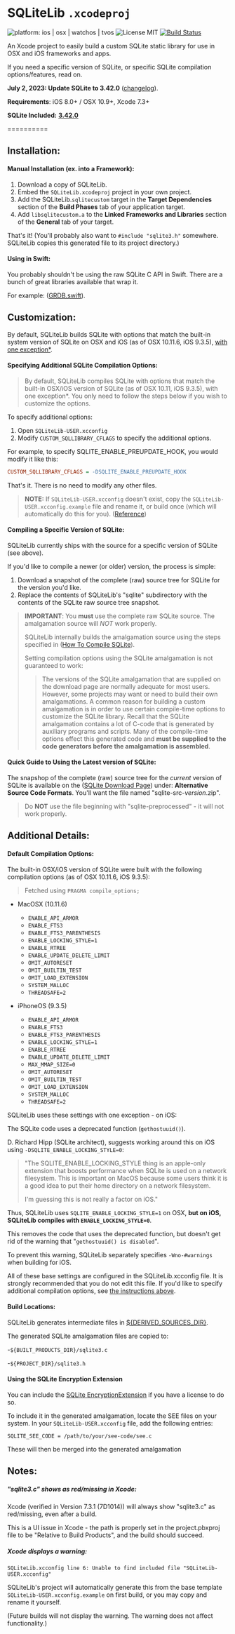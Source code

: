SQLiteLib `.xcodeproj`
==========
![platform: ios | osx | watchos | tvos](https://img.shields.io/badge/platform-ios%20%7C%20osx%20%7C%20watchos%20%7C%20tvos-blue.svg) ![License MIT](https://img.shields.io/badge/license-MIT-lightgrey.svg) [![Build Status](https://travis-ci.org/swiftlyfalling/SQLiteLib.svg?branch=master)](https://travis-ci.org/swiftlyfalling/SQLiteLib)

An Xcode project to easily build a custom SQLite static library for use in OSX and iOS frameworks and apps.

If you need a specific version of SQLite, or specific SQLite compilation options/features, read on.



**July 2, 2023: Update SQLite to 3.42.0** ([changelog](https://github.com/swiftlyfalling/SQLiteLib/commits/master)).

**Requirements**: iOS 8.0+ / OSX 10.9+, Xcode 7.3+

**SQLite Included:** **[3.42.0](https://www.sqlite.org/releaselog/3_42_0.html)**



==========

## Installation:

#### Manual Installation (ex. into a Framework):

1. Download a copy of SQLiteLib.
2. Embed the `SQLiteLib.xcodeproj` project in your own project.
3. Add the SQLiteLib.`sqlitecustom` target in the **Target Dependencies** section of the **Build Phases** tab of your application target.
4. Add `libsqlitecustom.a` to the **Linked Frameworks and Libraries** section of the **General** tab of your target.

That's it! (You'll probably also want to `#include "sqlite3.h"` somewhere. SQLiteLib copies this generated file to its project directory.)


#### Using in Swift:

You probably shouldn't be using the raw SQLite C API in Swift. There are a bunch of great libraries available that wrap it.

For example: ([GRDB.swift](https://github.com/groue/GRDB.swift)).


## Customization:

By default, SQLiteLib builds SQLite with options that match the built-in system version of SQLite on OSX and iOS (as of OSX 10.11.6, iOS 9.3.5), [with one exception*](#additional-details).


#### Specifying Additional SQLite Compilation Options:

> By default, SQLiteLib compiles SQLite with options that match the built-in OSX/iOS version of SQLite (as of OSX 10.11, iOS 9.3.5), with one exception*.
> You only need to follow the steps below if you wish to customize the options.

To specify additional options:

1. Open `SQLiteLib-USER.xcconfig`
2. Modify `CUSTOM_SQLLIBRARY_CFLAGS` to specify the additional options.

For example, to specify SQLITE\_ENABLE\_PREUPDATE\_HOOK, you would modify it like this:
```ini
CUSTOM_SQLLIBRARY_CFLAGS = -DSQLITE_ENABLE_PREUPDATE_HOOK
```

That's it.
There is no need to modify any other files.

> **NOTE:** If `SQLiteLib-USER.xcconfig` doesn't exist, copy the `SQLiteLib-USER.xcconfig.example` file and rename it, or build once (which will automatically do this for you). ([Reference](#notes))


#### Compiling a Specific Version of SQLite:

SQLiteLib currently ships with the source for a specific version of SQLite (see above).

If you'd like to compile a newer (or older) version, the process is simple:

1. Download a snapshot of the complete (raw) source tree for SQLite for the version you'd like.
2. Replace the contents of SQLiteLib's "sqlite" subdirectory with the contents of the SQLite raw source tree snapshot.

> **IMPORTANT**:
> You **must** use the complete raw SQLite source. The amalgamation source will *NOT* work properly.
>
> SQLiteLib internally builds the amalgamation source using the steps specified in ([How To Compile SQLite](https://www.sqlite.org/howtocompile.html#amal)).
>
> Setting compilation options using the SQLite amalgamation is not guaranteed to work:
> > The versions of the SQLite amalgamation that are supplied on the download page are normally adequate for most users. However, some projects may want or need to build their own amalgamations. A common reason for building a custom amalgamation is in order to use certain compile-time options to customize the SQLite library. Recall that the SQLite amalgamation contains a lot of C-code that is generated by auxiliary programs and scripts. Many of the compile-time options effect this generated code and **must be supplied to the code generators before the amalgamation is assembled**.


#### **Quick Guide to Using the Latest version of SQLite**:

The snapshop of the complete (raw) source tree for the *current* version of SQLite is available on the ([SQLite Download Page](https://www.sqlite.org/download.html#old)) under: **Alternative Source Code Formats**. 
You'll want the file named "sqlite-src-*version*.zip".
> Do **NOT** use the file beginning with "sqlite-preprocessed" - it will not work properly.



## Additional Details:


#### Default Compilation Options:

The built-in OSX/iOS version of SQLite were built with the following compilation options (as of OSX 10.11.6, iOS 9.3.5):

> Fetched using `PRAGMA compile_options;`

- MacOSX (10.11.6)
    - `ENABLE_API_ARMOR`
    - `ENABLE_FTS3`
    - `ENABLE_FTS3_PARENTHESIS`
    - `ENABLE_LOCKING_STYLE=1`
    - `ENABLE_RTREE`
    - `ENABLE_UPDATE_DELETE_LIMIT`
    - `OMIT_AUTORESET`
    - `OMIT_BUILTIN_TEST`
    - `OMIT_LOAD_EXTENSION`
    - `SYSTEM_MALLOC`
    - `THREADSAFE=2`

- iPhoneOS (9.3.5)
    - `ENABLE_API_ARMOR`
    - `ENABLE_FTS3`
    - `ENABLE_FTS3_PARENTHESIS`
    - `ENABLE_LOCKING_STYLE=1`
    - `ENABLE_RTREE`
    - `ENABLE_UPDATE_DELETE_LIMIT`
    - `MAX_MMAP_SIZE=0`
    - `OMIT_AUTORESET`
    - `OMIT_BUILTIN_TEST`
    - `OMIT_LOAD_EXTENSION`
    - `SYSTEM_MALLOC`
    - `THREADSAFE=2`

SQLiteLib uses these settings with one exception - on iOS:

The SQLite code uses a deprecated function (`gethostuuid()`).

D. Richard Hipp (SQLite architect), suggests working around this on iOS using `-DSQLITE_ENABLE_LOCKING_STYLE=0`:
> "The SQLITE_ENABLE_LOCKING_STYLE thing is an apple-only extension that
> boosts performance when SQLite is used on a network filesystem.  This
> is important on MacOS because some users think it is a good idea to
> put their home directory on a network filesystem.
>
> I'm guessing this is not really a factor on iOS."

Thus, SQLiteLib uses `SQLITE_ENABLE_LOCKING_STYLE=1` on OSX,
**but on iOS, SQLiteLib compiles with `ENABLE_LOCKING_STYLE=0`**.

This removes the code that uses the deprecated function, but doesn't get rid of the warning that "`gethostuuid() is disabled`".

To prevent this warning, SQLiteLib separately specifies `-Wno-#warnings` when building for iOS.

All of these base settings are configured in the SQLiteLib.xcconfig file.
It is strongly recommended that you do not edit this file. If you'd like to specify additional compilation options, see [the instructions above](#specifying-additional-sqlite-compilation-options).



#### Build Locations:

SQLiteLib generates intermediate files in [${DERIVED_SOURCES_DIR}](https://developer.apple.com/library/mac/documentation/DeveloperTools/Reference/XcodeBuildSettingRef/1-Build_Setting_Reference/build_setting_ref.html#//apple_ref/doc/uid/TP40003931-CH3-SW43).

The generated SQLite amalgamation files are copied to:

-`${BUILT_PRODUCTS_DIR}/sqlite3.c`

-`${PROJECT_DIR}/sqlite3.h`



#### Using the SQLite Encryption Extension

You can include the [SQLite EncryptionExtension](https://www.sqlite.org/see/) if you have a license to do so.

To include it in the generated amalgamation, locate the SEE files on your system. In your `SQLiteLib-USER.xcconfig` file, add the following entries:

```SQLITE_SEE_PREFIX = /path/to/your/see-code/see-prefix.txt
SQLITE_SEE_CODE = /path/to/your/see-code/see.c
```

These will then be merged into the generated amalgamation



## Notes:

##### "sqlite3.c" shows as red/missing in Xcode:

Xcode (verified in Version 7.3.1 (7D1014)) will always show "sqlite3.c" as red/missing, even after a build.

This is a UI issue in Xcode - the path is properly set in the project.pbxproj file to be "Relative to Build Products", and the build should succeed.

##### Xcode displays a warning: 
`SQLiteLib.xcconfig line 6: Unable to find included file "SQLiteLib-USER.xcconfig"`

SQLiteLib's project will automatically generate this from the base template `SQLiteLib-USER.xcconfig.example` on first build, or you may copy and rename it yourself.

(Future builds will not display the warning. The warning does not affect functionality.)
